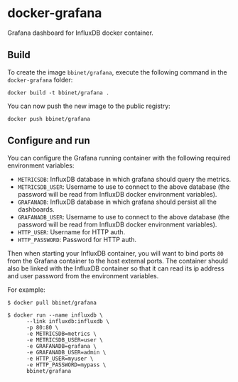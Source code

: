docker-grafana
==============

Grafana dashboard for InfluxDB docker container.


Build
-----

To create the image `bbinet/grafana`, execute the following command in the
`docker-grafana` folder:

    docker build -t bbinet/grafana .

You can now push the new image to the public registry:
    
    docker push bbinet/grafana


Configure and run
-----------------

You can configure the Grafana running container with the following required
environment variables:


- `METRICSDB`: InfluxDB database in which grafana should query the metrics.
- `METRICSDB_USER`: Username to use to connect to the above database (the
  password will be read from InfluxDB docker environment variables).
- `GRAFANADB`: InfluxDB database in which grafana should persist all the
  dashboards.
- `GRAFANADB_USER`: Username to use to connect to the above database (the
  password will be read from InfluxDB docker environment variables).
- `HTTP_USER`: Username for HTTP auth.
- `HTTP_PASSWORD`: Password for HTTP auth.

Then when starting your InfluxDB container, you will want to bind ports `80`
from the Grafana container to the host external ports.
The container should also be linked with the InfluxDB container so that it can
read its ip address and user password from the environment variables.

For example:

    $ docker pull bbinet/grafana

    $ docker run --name influxdb \
          --link influxdb:influxdb \
          -p 80:80 \
          -e METRICSDB=metrics \
          -e METRICSDB_USER=user \
          -e GRAFANADB=grafana \
          -e GRAFANADB_USER=admin \
          -e HTTP_USER=myuser \
          -e HTTP_PASSWORD=mypass \
          bbinet/grafana

